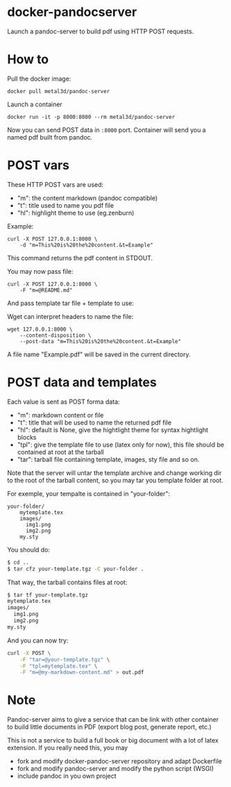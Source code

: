 # docker-pandocserver

Launch a pandoc-server to build pdf using HTTP POST requests.

# How to

Pull the docker image:

```
docker pull metal3d/pandoc-server
```

Launch a container

```
docker run -it -p 8000:8000 --rm metal3d/pandoc-server
```

Now you can send POST data in `:8000` port. Container will send you a named pdf built from pandoc.

# POST vars

These HTTP POST vars are used:

- "m": the content markdown (pandoc compatible)
- "t": title used to name you pdf file
- "hl": highlight theme to use (eg.zenburn)

Example:

```
curl -X POST 127.0.0.1:8000 \
    -d "m=This%20is%20the%20content.&t=Example"
```

This command returns the pdf content in STDOUT. 

You may now pass file:

```
curl -X POST 127.0.0.1:8000 \
    -F "m=@README.md"
```

And pass template tar file + template to use:

Wget can interpret headers to name the file:

```
wget 127.0.0.1:8000 \
    --content-disposition \
    --post-data "m=This%20is%20the%20content.&t=Example"
```

A file name "Example.pdf" will be saved in the current directory.


# POST data and templates

Each value is sent as POST forma data:

- "m": markdown content or file
- "t": title that will be used to name the returned pdf file
- "hl": default is None, give the hightlight theme for syntax hightlight blocks
- "tpl": give the template file to use (latex only for now), this file should be contained at root at the tarball
- "tar": tarball file containing template, images, sty file and so on. 

Note that the server will untar the template archive and change working dir to the root of the tarball content, so you may tar you template folder at root.

For exemple, your tempalte is contained in "your-folder":

```
your-folder/
    mytemplate.tex
    images/
      img1.png
      img2.png
    my.sty
```
You should do:

```bash
$ cd ..
$ tar cfz your-template.tgz -C your-folder .
```

That way, the tarball contains files at root:

```bash
$ tar tf your-template.tgz
mytemplate.tex
images/
  img1.png
  img2.png
my.sty
```

And you can now try:

```bash
curl -X POST \
    -F "tar=@your-template.tgz" \
    -F "tpl=mytemplate.tex" \
    -F "m=@my-markdown-content.md" > out.pdf
```

# Note

Pandoc-server aims to give a service that can be link with other container to build little documents in PDF (export blog post, generate report, etc.)

This is not a service to build a full book or big document with a lot of latex extension. If you really need this, you may

- fork and modify docker-pandoc-server repository and adapt Dockerfile
- fork and modify pandoc-server and modify the python script (WSGI)
- include pandoc in you own project

